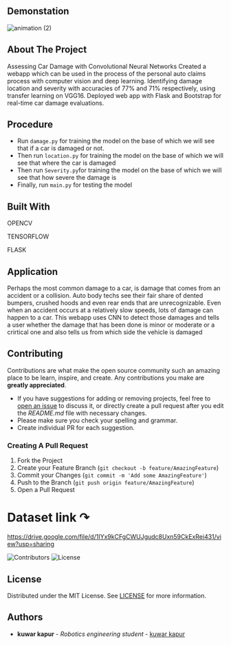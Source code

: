 
  

## Demonstation
![animation (2)](https://user-images.githubusercontent.com/60036785/145813952-280429ab-d29e-489e-a042-2c643a21b5dd.gif)







## About The Project
Assessing Car Damage with Convolutional Neural Networks
Created a webapp which can be used in the process of the personal auto claims process with computer vision and deep learning. Identifying damage location and severity with accuracies of 77% and 71% respectively, using transfer learning on VGG16. Deployed web app with Flask and Bootstrap for real-time car damage evaluations. 
  
## **Procedure** 
<ul dir="auto">
<li>Run <code>damage.py</code> for training the model on the base of which we will see that if a car is damaged or not.</li>
<li>Then run <code>location.py</code> for training the model on the base of which we will see that where the car is damaged</li>
<li>Then run <code>Severity.py</code>for training the model on the base of which we will see that how severe the damage is </li>
<li>Finally, run <code>main.py</code> for testing the model </li>
</ul>  

## Built With

OPENCV

TENSORFLOW

FLASK

## Application

Perhaps the most common damage to a car, is damage that comes from an accident or a collision. Auto body techs see their fair share of dented bumpers, crushed hoods and even rear ends that are unrecognizable. Even when an accident occurs at a relatively slow speeds, lots of damage can happen to a car.
This webapp uses CNN to detect those damages and tells a user whether the damage that has been done is minor or moderate or a crirtical one and also tells us from which side the vehicle is damaged


## Contributing

Contributions are what make the open source community such an amazing place to be learn, inspire, and create. Any contributions you make are **greatly appreciated**.
* If you have suggestions for adding or removing projects, feel free to [open an issue](https://github.com/kuwarkapur/car-damage-detection/issues/new) to discuss it, or directly create a pull request after you edit the *README.md* file with necessary changes.
* Please make sure you check your spelling and grammar.
* Create individual PR for each suggestion.

### Creating A Pull Request

1. Fork the Project
2. Create your Feature Branch (`git checkout -b feature/AmazingFeature`)
3. Commit your Changes (`git commit -m 'Add some AmazingFeature'`)
4. Push to the Branch (`git push origin feature/AmazingFeature`)
5. Open a Pull Request


  # Dataset link ↷
  https://drive.google.com/file/d/1IYx9kCFgCWUJgudc8Uxn59CkExRei431/view?usp=sharing
  
 
  
  ![Contributors](https://img.shields.io/github/contributors/kuwarkapur/car-damage-detection?color=dark-green) ![License](https://img.shields.io/github/license/kuwarkapur/car-damage-detection) 

## License

Distributed under the MIT License. See [LICENSE](https://github.com/kuwarkapur/car-damage-detection/blob/main/LICENSE.md) for more information.

## Authors

* **kuwar kapur** - *Robotics engineering student* - [kuwar kapur](https://github.com/kuwarkapur) 
